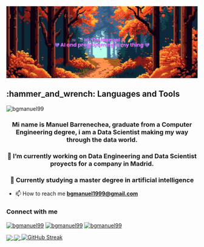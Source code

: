<div>
  <a href="https://liyasthomas.github.io/banner/">
    <img align=center src="https://github.com/bgmanuel99/bgmanuel99/blob/main/profile_banner.png">
  </a>
</div>
<h2>:hammer_and_wrench: Languages and Tools</h2>
<p align="left"><img src="https://komarev.com/ghpvc/?username=bgmanuel99&label=Profile%20views&color=0e75b6&style=flat" alt="bgmanuel99" /></p>
<h3 align="center">Mi name is Manuel Barrenechea, graduate from a Computer Engineering degree, i am a Data Scientist making my way through the data world.</h3>
<h3 align="center">🔭 I’m currently working on Data Engineering and Data Scientist proyects for a company in Madrid.</h3>
<h3 align="center">🌱 Currently studying a master degree in artificial intelligence</h3>

- 📫 How to reach me **bgmanuel1999@gmail.com**

<h3 align="left">Connect with me</h3>
<p align="left">
<a href="https://twitter.com/bgmanu99" target="blank"><img align="center" src="https://cdn.jsdelivr.net/npm/simple-icons@3.0.1/icons/twitter.svg" alt="bgmanuel99" height="30" width="40" /></a>
<a href="https://www.linkedin.com/in/mbg99" target="blank"><img align="center" src="https://cdn.jsdelivr.net/npm/simple-icons@3.0.1/icons/linkedin.svg" alt="bgmanuel99" height="30" width="40" /></a>
<a href="https://www.instagram.com/bgmanuel99" target="blank"><img align="center" src="https://cdn.jsdelivr.net/npm/simple-icons@3.0.1/icons/instagram.svg" alt="bgmanuel99" height="30" width="40" /></a>
</p>

<a href="https://github.com/anuraghazra/github-readme-stats">
  <img align=center height=175 src="https://github-readme-stats.vercel.app/api/top-langs/?username=bgmanuel99&layout=compact">
</a>
<a href="https://github.com/anuraghazra/github-readme-stats">
  <img align=center height=175 src="https://github-readme-stats.vercel.app/api?username=bgmanuel99&show_icons=true&theme=tokyonight" />
</a>
<a href="https://git.io/streak-stats"><img src="https://github-readme-streak-stats.herokuapp.com?user=bgmanuel99&theme=shadow-purple&hide_border=true&date_format=j%20M%5B%20Y%5D" alt="GitHub Streak" /></a>
